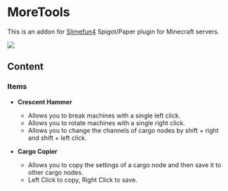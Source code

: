 # MoreTools
This is an addon for [Slimefun4](https://github.com/TheBusyBiscuit/Slimefun4) Spigot/Paper plugin for Minecraft servers.

![](https://thebusybiscuit.github.io/builds/LinoxGH/MoreTools/build/badge.svg)

## Content
### Items
* <b>Crescent Hammer</b> 
    * Allows you to break machines with a single left click.
    * Allows you to rotate machines with a single right click.
    * Allows you to change the channels of cargo nodes by shift + right and shift + left click.

* <b>Cargo Copier</b>
    * Allows you to copy the settings of a cargo node and then save it to other cargo nodes.
    * Left Click to copy, Right Click to save.
